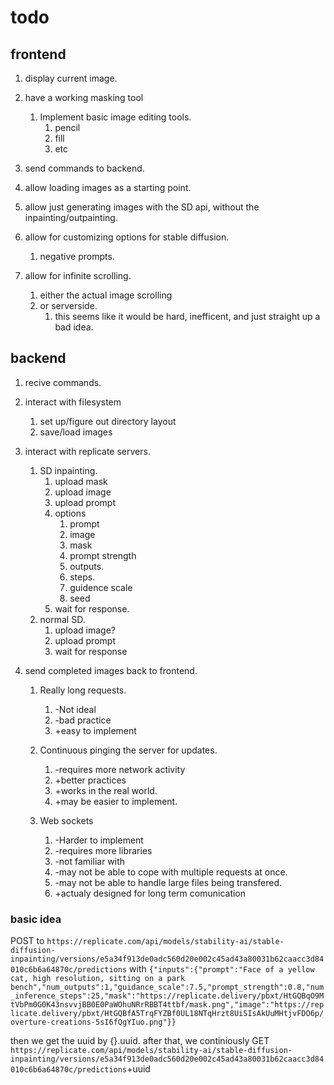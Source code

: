 # todo

## frontend
1. display current image.

2. have a working masking tool
    1. Implement basic image editing tools.
        1. pencil
        2. fill
        3. etc
3. send commands to backend.
4. allow loading images as a starting point.
5. allow just generating images with the SD api, without the inpainting/outpainting.
6. allow for customizing options for stable diffusion.
    1. negative prompts.
7. allow for infinite scrolling.
    1. either the actual image scrolling
    2. or serverside.
        1. this seems like it would be hard, inefficent, and just straight up a bad idea.
## backend
1. recive commands.
2. interact with filesystem
    1. set up/figure out directory layout
    2. save/load images
3. interact with replicate servers.
    1. SD inpainting.
        1. upload mask
        2. upload image
        3. upload prompt
        4. options
            1. prompt
            2. image
            3. mask
            4. prompt strength
            5. outputs.
            6. steps.
            7. guidence scale
            8. seed
        5. wait for response.
    2. normal SD.
        1. upload image?
        2. upload prompt
        3. wait for response
    
4. send completed images back to frontend.
    1. Really long requests.
        1. -Not ideal
        2. -bad practice
        3. +easy to implement
    2. Continuous pinging the server for updates.

        1. -requires more network activity
        2. +better practices
        3. +works in the real world.
        4. +may be easier to implement.
    3. Web sockets
        1. -Harder to implement
        2. -requires more libraries
        3. -not familiar with
        4. -may not be able to cope with multiple requests at once.
        5. -may not be able to handle large files being transfered.
        6. +actualy designed for long term comunication

### basic idea


POST to `https://replicate.com/api/models/stability-ai/stable-diffusion-inpainting/versions/e5a34f913de0adc560d20e002c45ad43a80031b62caacc3d84010c6b6a64870c/predictions`
with 
`{"inputs":{"prompt":"Face of a yellow cat, high resolution, sitting on a park bench","num_outputs":1,"guidance_scale":7.5,"prompt_strength":0.8,"num_inference_steps":25,"mask":"https://replicate.delivery/pbxt/HtGQBqO9MtVbPm0G0K43nsvvjBB0E0PaWOhuNRrRBBT4ttbf/mask.png","image":"https://replicate.delivery/pbxt/HtGQBfA5TrqFYZBf0UL18NTqHrzt8UiSIsAkUuMHtjvFDO6p/overture-creations-5sI6fQgYIuo.png"}}`

then we get the uuid by {}.uuid.
after that, we continiously GET `https://replicate.com/api/models/stability-ai/stable-diffusion-inpainting/versions/e5a34f913de0adc560d20e002c45ad43a80031b62caacc3d84010c6b6a64870c/predictions`+uuid